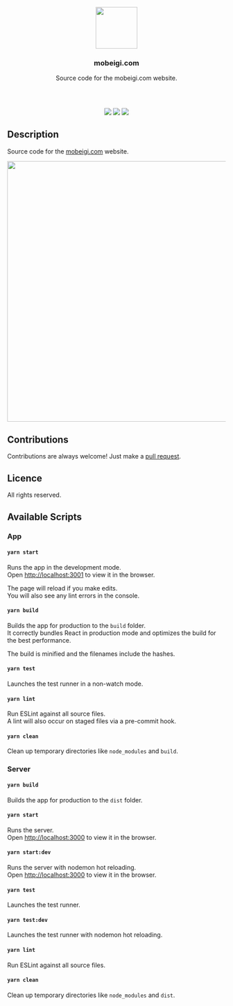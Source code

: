 <p align="center">
<img src="https://mobeigi.com/images/avatar/ai-mo.png" height="96px" width="96px"/>
<br/>
<h3 align="center">mobeigi.com</h3>
<p align="center">Source code for the mobeigi.com website.</p>
<h2></h2>
</p>
<br />

<p align="center">
<a href="../../actions"><img src="https://img.shields.io/github/workflow/status/mobeigi/mobeigi.com/Build,%20Test%20and%20Deploy?style=flat-square" /></a>
<a href="../../issues"><img src="https://img.shields.io/github/issues/mobeigi/mobeigi.com.svg?style=flat-square" /></a>
<a href="../../pulls"><img src="https://img.shields.io/github/issues-pr/mobeigi/mobeigi.com.svg?style=flat-square" /></a> 
</p>

## Description
Source code for the [mobeigi.com](http://mobeigi.com/) website.  

<p align="center">
<img src="https://i.imgur.com/7fw3nst.png" width="600px" />
</p>

## Contributions
Contributions are always welcome!
Just make a [pull request](../../pulls).

## Licence
All rights reserved.

## Available Scripts

### App

#### `yarn start`

Runs the app in the development mode.<br />
Open [http://localhost:3001](http://localhost:3001) to view it in the browser.

The page will reload if you make edits.<br />
You will also see any lint errors in the console.

#### `yarn build`

Builds the app for production to the `build` folder.<br />
It correctly bundles React in production mode and optimizes the build for the best performance.

The build is minified and the filenames include the hashes.<br />

#### `yarn test`

Launches the test runner in a non-watch mode.<br />

#### `yarn lint`

Run ESLint against all source files.<br />
A lint will also occur on staged files via a pre-commit hook.

#### `yarn clean`

Clean up temporary directories like `node_modules` and `build`.<br />

### Server


#### `yarn build`

Builds the app for production to the `dist` folder.<br />

#### `yarn start`

Runs the server.<br />
Open [http://localhost:3000](http://localhost:3000) to view it in the browser.

#### `yarn start:dev`

Runs the server with nodemon hot reloading.<br />
Open [http://localhost:3000](http://localhost:3000) to view it in the browser.

#### `yarn test`

Launches the test runner.<br />

#### `yarn test:dev`

Launches the test runner with nodemon hot reloading.<br />

#### `yarn lint`

Run ESLint against all source files.<br />

#### `yarn clean`

Clean up temporary directories like `node_modules` and `dist`.<br />
